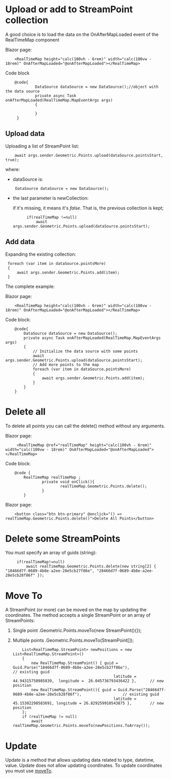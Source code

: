 # Upload or add to StreamPoint collection

A good choice is to load the data on the OnAfterMapLoaded event of the RealTimeMap component

Blazor page:

        <RealTimeMap height="calc(100vh - 6rem)" width="calc(100vw - 18rem)" OnAfterMapLoaded="@onAfterMapLoaded"></RealTimeMap>

Code block

        @code{
                 DataSource dataSource = new DataSource();//object with the data source
                 private async Task onAfterMapLoaded(RealTimeMap.MapEventArgs args)
                 {
                            
                 }
         }


## Upload data

Uploading a list of StreamPoint list:

        await args.sender.Geometric.Points.upload(dataSource.pointsStart, true);


where:

- dataSource is:

       DataSource dataSource = new DataSource();

- the last parameter is newCollection:
  
  if it's missing, it means it's _false_. That is, the previous collection is kept;

            if(realTimeMap !=null)
                await args.sender.Geometric.Points.upload(dataSource.pointsStart);

## Add data

Expanding the existing collection:

     foreach (var item in dataSource.pointsMore)
     {
         await args.sender.Geometric.Points.add(item);
     }


The complete example:

Blazor page:

        <RealTimeMap height="calc(100vh - 6rem)" width="calc(100vw - 18rem)" OnAfterMapLoaded="@onAfterMapLoaded"></RealTimeMap>

Code block:

        @code{
            DataSource dataSource = new DataSource();
            private async Task onAfterMapLoaded(RealTimeMap.MapEventArgs args)
            {
                // Initialize the data source with some points
                await args.sender.Geometric.Points.upload(dataSource.pointsStart);
                // Add more points to the map
                foreach (var item in dataSource.pointsMore)
                {
                    await args.sender.Geometric.Points.add(item);
                }
            }
        }

# Delete all 

To delete all points you can call the delete() method without any arguments.

Blazor page:

         <RealTimeMap @ref="realTimeMap" height="calc(100vh - 6rem)" width="calc(100vw - 18rem)" OnAfterMapLoaded="@onAfterMapLoaded"></RealTimeMap>

Code block:

        @code {
            RealTimeMap realTimeMap ;
                    private void onClick(){
                            realTimeMap.Geometric.Points.delete();
                    }
            }

Blazor page:

        <button class="btn btn-primary" @onclick="() => realTimeMap.Geometric.Points.delete()">Delete All Points</button>

# Delete some StreamPoints

You must specify an array of guids (string):

         if(realTimeMap!=null)
             await realTimeMap.Geometric.Points.delete(new string[2] { "18466d7f-0689-4b8e-a2ee-28e5cb27f86e", "28466d7f-0689-4b8e-a2ee-28e5cb28f86f" });

# Move To

A StreamPoint (or more) can be moved on the map by updating the coordinates. The method accepts a single StreamPoint or an array of StreamPoints:

1. Single point .Geometric.Points.moveTo(new StreamPoint(){});
2. Multiple points .Geometric.Points.moveTo(StreamPoint[]);



           List<RealTimeMap.StreamPoint> newPositions = new List<RealTimeMap.StreamPoint>()
           {
               new RealTimeMap.StreamPoint() { guid = Guid.Parse("18466d7f-0689-4b8e-a2ee-28e5cb27f86e"),                 // existing guid
                                                   latitude = 44.94315750985839,  longitude =  26.045736793436422 },      // new position
               new RealTimeMap.StreamPoint(){ guid = Guid.Parse("28466d7f-0689-4b8e-a2ee-28e5cb28f86f"),                  // existing guid               
                                                   latitude = 45.15302298583691, longitude = 26.829259910543875 },        // new position
           };
           if (realTimeMap != null)
               await realTimeMap.Geometric.Points.moveTo(newPositions.ToArray());

# Update

Update is a method that allows updating data related to type, datetime, value. Update does not allow updating coordinates. To update coordinates you must use [moveTo](https://github.com/ichim/LeafletForBlazor-NuGet/blob/main/Working%20with%20StreamPoint/Collection/README.md#move-to).
